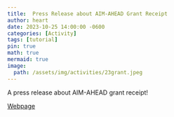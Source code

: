 ```yaml
---
title:  Press Release about AIM-AHEAD Grant Receipt
author: heart
date: 2023-10-25 14:00:00 -0600
categories: [Activity]
tags: [tutorial]
pin: true
math: true
mermaid: true
image:
  path: /assets/img/activities/23grant.jpeg
---
```


A press release about AIM-AHEAD grant receipt!

[Webpage](https://med.uth.edu/anesthesiology/2023/10/25/mcwilliams-school-of-biomedical-informatics-grant-announcement/)


